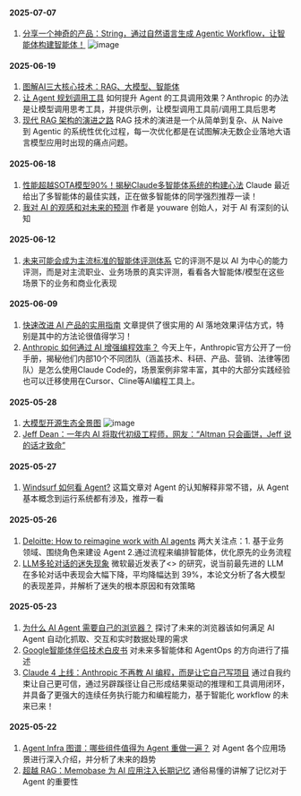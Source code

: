 #### 2025-07-07
1. [分享一个神奇的产品：String，通过自然语言生成 Agentic Workflow，让智能体构建智能体！](https://string.com)
![image](https://github.com/user-attachments/assets/8588a884-039d-4aee-b0b4-83ea51f51d2b)

#### 2025-06-19
1. [图解AI三大核心技术：RAG、大模型、智能体](https://mp.weixin.qq.com/s/pe2Rn6O_1KyqfFbCtMpqiw)
2. [让 Agent 规划调用工具](https://mp.weixin.qq.com/s/CpdXBPTmRZOmTWutywgw3A) 如何提升 Agent 的工具调用效果？Anthropic 的办法是让模型调用思考工具，并提供示例，让模型调用工具前/调用工具后思考
3. [现代 RAG 架构的演进之路](https://mp.weixin.qq.com/s/GrF4Da51rG-NLCr71j5xLQ) RAG 技术的演进是一个从简单到复杂、从 Naive 到 Agentic 的系统性优化过程，每一次优化都是在试图解决无数企业落地大语言模型应用时出现的痛点问题。

#### 2025-06-18
1. [性能超越SOTA模型90%！揭秘Claude多智能体系统的构建心法](https://cloud.tencent.com/developer/article/2531882) Claude 最近给出了多智能体的最佳实践，正在做多智能体的同学强烈推荐一读！
2. [我对 AI 的观感和对未来的预测](https://mp.weixin.qq.com/s/BMUhu5V47AOjCR6bs57EKA) 作者是 youware 创始人，对于 AI 有深刻的认知

#### 2025-06-12
1. [未来可能会成为主流标准的智能体评测体系](https://xbench.org/reports) 它的评测不是以 AI 为中心的能力评测，而是对主流职业、业务场景的真实评测，看看各大智能体/模型在这些场景下的业务和商业化表现

#### 2025-06-09
1. [快速改进 AI 产品的实用指南](https://hamel.dev/blog/posts/field-guide/) 文章提供了很实用的 AI 落地效果评估方式，特别是其中的方法论很值得学习！
2. [Anthropic 如何通过 AI 增强编程效率？](https://www-cdn.anthropic.com/58284b19e702b49db9302d5b6f135ad8871e7658.pdf) 今天上午，Anthropic官方公开了一份手册，揭秘他们内部10个不同团队（涵盖技术、科研、产品、营销、法律等团队）是怎么使用Claude Code的，场景案例非常丰富，其中的大部分实践经验也可以迁移使用在Cursor、Cline等AI编程工具上。

#### 2025-05-28
1. [大模型开源生态全景图](https://mp.weixin.qq.com/s/v8RRZS2I07UlpJhh7QTkGw) 
![image](https://github.com/user-attachments/assets/15302bcd-70d4-4927-94d7-42390a562895)
2. [Jeff Dean：一年内 AI 将取代初级工程师，网友：“Altman 只会画饼，Jeff 说的话才致命”](https://mp.weixin.qq.com/s/6FLDy_6unbLq_UtAXKC3Bg)

#### 2025-05-27
1. [Windsurf 如何看 Agent?](https://mp.weixin.qq.com/s/0HHW0bouQ3ZAr5kFiNld4A) 这篇文章对 Agent 的认知解释非常不错，从 Agent 基本概念到运行系统都有涉及，推荐一看

   
#### 2025-05-26
1. [Deloitte: How to reimagine work with AI agents](https://www2.deloitte.com/content/dam/Deloitte/us/Documents/gen-ai-multi-agents-pov-2.pdf) 两大关注点：1. 基于业务领域、围绕角色来建设 Agent 2.通过流程来编排智能体，优化原先的业务流程
2. [LLM多轮对话的迷失现象](https://arxiv.org/pdf/2505.06120v1) 微软最近发表了<<Lost in conversation>> 的研究，说当前最先进的 LLM 在多轮对话中表现会大幅下降，平均降幅达到 39%，本论文分析了各大模型的表现差异，并解析了迷失的根本原因和有效策略

#### 2025-05-23
1. [为什么 AI Agent 需要自己的浏览器？](https://mp.weixin.qq.com/s?__biz=Mzg2OTY0MDk0NQ==&mid=2247512241&idx=1&sn=a2a3fe33f7b0038afd75f4d948d42c5f&scene=21#wechat_redirect) 探讨了未来的浏览器该如何满足 AI Agent 自动化抓取、交互和实时数据处理的需求
2. [Google智能体伴侣技术白皮书](https://github.com/user-attachments/files/20402524/Google.202505.pdf) 对未来多智能体和 AgentOps 的方向进行了描述
3. [Claude 4 上线：Anthropic 不再教 AI 编程，而是让它自己写项目](https://mp.weixin.qq.com/s/gkVflc6yszhXyJ5c-AxGNQ) 通过自我约束让自己更可信，通过另辟蹊径让自己形成结果驱动的推理和工具调用闭环，并具备了更强大的连续任务执行能力和编程能力，基于智能化 workflow 的未来已来！


#### 2025-05-22
1. [Agent Infra 图谱：哪些组件值得为 Agent 重做一遍？]( https://mp.weixin.qq.com/s/9I2GccOVm_2hNzLGlaZ5_g) 对 Agent 各个应用场景进行深入介绍，并分析了未来的趋势
2. [超越 RAG：Memobase 为 AI 应用注入长期记忆](https://mp.weixin.qq.com/s/Rcst-mC678YmAWwld0vpVQ) 通俗易懂的讲解了记忆对于 Agent 的重要性


